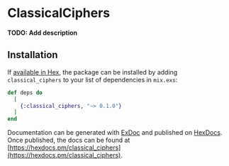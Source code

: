 # ClassicalCiphers

**TODO: Add description**

## Installation

If [available in Hex](https://hex.pm/docs/publish), the package can be installed
by adding `classical_ciphers` to your list of dependencies in `mix.exs`:

```elixir
def deps do
  [
    {:classical_ciphers, "~> 0.1.0"}
  ]
end
```

Documentation can be generated with [ExDoc](https://github.com/elixir-lang/ex_doc)
and published on [HexDocs](https://hexdocs.pm). Once published, the docs can
be found at [https://hexdocs.pm/classical_ciphers](https://hexdocs.pm/classical_ciphers).

